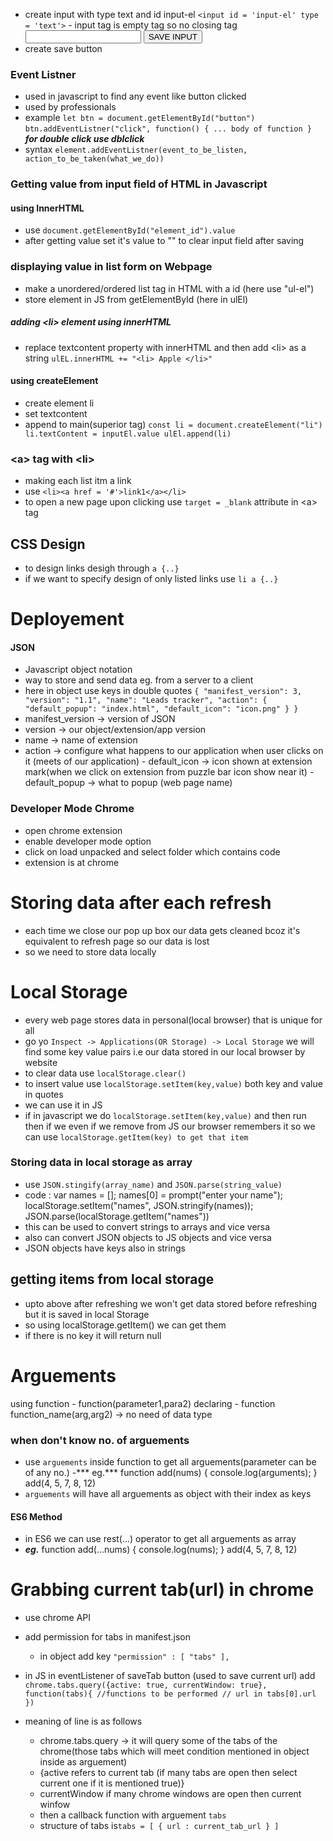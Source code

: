 - create input with type text and id input-el
`<input id = 'input-el' type = 'text'>`
		-  input tag is empty tag so no closing tag
<input id = 'input-el' type = 'text'> <button id = 'input-btn' >SAVE INPUT</button>
- create save button
### Event Listner
- used in javascript to find any event like button clicked
- used by professionals
- example
`let btn = document.getElementById("button")`
`btn.addEventListner("click", function() { ... body of function	}`		
***for double click use dblclick***
- syntax 
`element.addEventListner(event_to_be_listen, action_to_be_taken(what_we_do))`
### Getting value from input field of HTML in Javascript
#### using InnerHTML
- use `document.getElementById("element_id").value`
- after getting value set it's value to "" to clear input field after saving
### displaying value in list form on Webpage
- make a unordered/ordered list tag in HTML with a id (here use "ul-el")
- store element in JS from getElementById (here in ulEl)
##### adding \<li> element using innerHTML
- replace textcontent property with innerHTML and then add \<li> as a string
`ulEL.innerHTML += "<li> Apple </li>"`
#### using createElement
- create element li
- set textcontent
- append to main(superior tag)
`const li = document.createElement("li")
li.textContent = inputEl.value
ulEl.append(li)`

### \<a\> tag with \<li\>
- making each list itm a link
- use `<li><a href = '#'>link1</a></li> `
- to open a new page upon clicking use `target = _blank` attribute in \<a\> tag

## CSS Design
- to design links desigh through `a {..}`
- if we want to specify design of only listed links use `li a {..}`

# Deployement
#### JSON
- Javascript object notation
- way to store and send data eg. from a server to a client
- here in object use keys in double quotes
`{
    "manifest_version": 3,
    "version": "1.1",
    "name": "Leads tracker",
    "action": {
        "default_popup": "index.html",
        "default_icon": "icon.png"
    }
}`
- manifest_version -> version of JSON
- version -> our object/extension/app version
- name -> name of extension
- action -> configure what happens to our application when user clicks on it (meets of our application)
		- default_icon -> icon shown at extension mark(when we click on extension from puzzle bar icon show near it)
		- default_popup -> what to popup (web page name)

### Developer Mode Chrome
- open chrome extension
- enable developer mode option
- click on load unpacked and select folder which contains code
- extension is at chrome

# Storing data after each refresh
- each time we close our pop up box our data gets cleaned bcoz it's equivalent to refresh page so our data is lost
- so we need to store data locally 
# Local Storage
- every web page stores data in personal(local browser) that is unique for all 
- go yo `Inspect -> Applications(OR Storage) -> Local Storage` we will find some key value pairs i.e our data stored in our local browser by website
- to clear data use `localStorage.clear()`
- to insert value use `localStorage.setItem(key,value)` both key and value in quotes
- we can use it in JS
- if in javascript we do `localStorage.setItem(key,value)` and then run then if we even if we remove from JS our browser remembers it so we can use `localStorage.getItem(key) to get that item`
### Storing data in local storage as array
- use `JSON.stingify(array_name)` and `JSON.parse(string_value)`
-  code :
			var names = [];
			names[0] = prompt("enter your name");
			localStorage.setItem("names", JSON.stringify(names));
			JSON.parse(localStorage.getItem("names"))
- this can be used to convert strings to arrays and vice versa
- also can convert JSON objects to JS objects and vice versa
- JSON objects have keys also in strings
## getting items from local storage
- upto above after refreshing we won't get data stored before refreshing but it is saved in local Storage
- so using localStorage.getItem() we can get them
- if there is no key it will return null

# Arguements
using function - function(parameter1,para2)
declaring - function function_name(arg,arg2) -> no need of data type
### when don't know no. of arguements
- use `arguements` inside function to get all arguements(parameter can be of any no.)
-*** eg.*** function add(nums) { console.log(arguments); }
add(4, 5, 7, 8, 12)
- `arguements` will have all arguements as object with their index as keys
#### ES6 Method
- in ES6 we can use rest(...) operator to get all arguements as array
- ***eg.***  function add(...nums) { console.log(nums); }
add(4, 5, 7, 8, 12)
# Grabbing current tab(url) in chrome
- use chrome API
- add permission for tabs in manifest.json
	- in object add key `"permission" : [ "tabs" ], `
- in JS in eventListener of saveTab button (used to save current url) add `chrome.tabs.query({active: true, currentWindow: true}, function(tabs){
//functions to be performed
// url in tabs[0].url
})` 

- meaning of line is as follows
	- chrome.tabs.query   -> it will query some of the tabs of the chrome(those tabs which will meet condition mentioned in object inside as arguement)
	- {active refers to current tab (if many tabs are open then select current one if it is mentioned true)}
	- currentWindow if many chrome windows are open then current winfow
	- then a callback function with arguement `tabs`
	- structure of tabs is`tabs = [ { url : current_tab_url } ]`